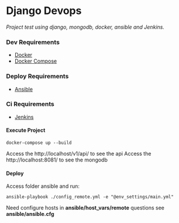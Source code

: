 
# Django Devops

*Project test using django, mongodb, docker, ansible and Jenkins.*

### Dev Requirements

 - [Docker](https://www.docker.com/)
 - [Docker Compose](https://docs.docker.com/compose/)

### Deploy Requirements
- [Ansible](https://www.ansible.com/)

### Ci Requirements
- [Jenkins](https://jenkins.io/)

#### Execute Project

    docker-compose up --build
  Access the http://localhost/v1/api/  to see the api
  Access the http://localhost:8081/  to see the mongodb
#### Deploy
Access folder ansible and run:

    ansible-playbook ./config_remote.yml -e "@env_settings/main.yml"
  Need configure hosts in **ansible/host_vars/remote** questions see **ansible/ansible.cfg**
